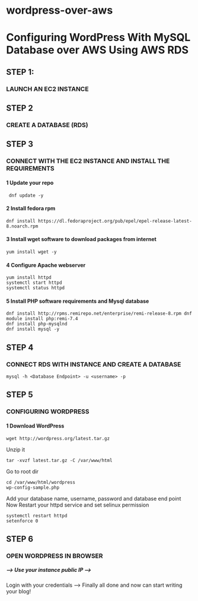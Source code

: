 # wordpress-over-aws

# Configuring WordPress With MySQL Database over AWS Using AWS RDS
## STEP 1:
### LAUNCH AN EC2 INSTANCE
## STEP 2
### CREATE A DATABASE (RDS)
## STEP 3
### CONNECT WITH THE EC2 INSTANCE AND INSTALL THE REQUIREMENTS
#### 1 Update your repo
``` 
 dnf update -y
```
#### 2 Install fedora rpm
``` 
dnf install https://dl.fedoraproject.org/pub/epel/epel-release-latest-8.noarch.rpm
```
#### 3 Install wget software to download packages from internet
```
yum install wget -y
```
#### 4 Configure Apache webserver
```
yum install httpd
systemctl start httpd
systemctl status httpd
```
#### 5 Install PHP software requirements and Mysql database
```
dnf install http://rpms.remirepo.net/enterprise/remi-release-8.rpm dnf module install php:remi-7.4
dnf install php-mysqlnd
dnf install mysql -y
```
## STEP 4
### CONNECT RDS WITH INSTANCE AND CREATE A DATABASE
```
mysql -h <Database Endpoint> -u <username> -p
```
## STEP 5
### CONFIGURING WORDPRESS
#### 1 Download WordPress
```
wget http://wordpress.org/latest.tar.gz
```
Unzip it
```
tar -xvzf latest.tar.gz -C /var/www/html
```
Go to root dir
```
cd /var/www/html/wordpress
wp-config-sample.php
```
Add your database name, username, password and database end point
Now Restart your httpd service and set selinux permission
```
systemctl restart httpd
setenforce 0
```
## STEP 6
### OPEN WORDPRESS IN BROWSER
##### --> Use your instance public IP --> 
Login with your credentials  --> Finally all done and now can start writing your blog!
 
